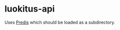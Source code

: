 # luokitus-api

Uses [Predis](https://github.com/nrk/predis) which should be loaded as a subdirectory.

